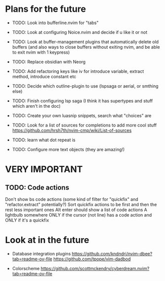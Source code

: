 
# Plans for the future

- TODO: Look into bufferline.nvim for "tabs"
- TODO: Look at configuring Noice.nvim and decide if u like it or not
- TODO: Look at buffer-management plugins that automatically delete old buffers (and also ways to close buffers without exiting nvim, and be able to exit nvim with 1 keypress)
- TODO: Replace obsidian with Neorg
- TODO: Add refactoring keys like <leader>iv for introduce variable, extract method, introduce constant etc
- TODO: Decide which outline-plugin to use (lspsaga or aerial, or smthing else)
- TODO: Finish configuring lsp saga (I think it has supertypes and stuff which aren't in the doc)
- TODO: Create your own luasnip snippets, search what "choices" are
- TODO: Look for a list of sources for completions to add more cool stuff https://github.com/hrsh7th/nvim-cmp/wiki/List-of-sources

- TODO: learn what dot repeat is
- TODO: Configure more text objects (they are amazing!)

# VERY IMPORTANT

##  TODO: Code actions
Don't show bs code actions (some kind of filter for "quickfix" and "refactor.extract" potentially?)
Sort quickfix actions to be first and then the rest less important ones
Alt enter should show a list of code actions
A lightbulb somewhere ONLY if the cursor (not line) has a code action and ONLY if it's a quickfix

# Look at in the future

- Database integration plugins
https://github.com/kndndrj/nvim-dbee?tab=readme-ov-file
https://github.com/tpope/vim-dadbod

- Colorscheme https://github.com/scottmckendry/cyberdream.nvim?tab=readme-ov-file


